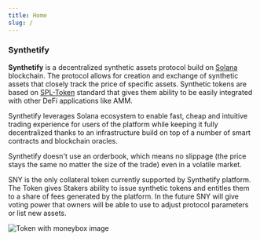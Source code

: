 ```yaml
---
title: Home
slug: /
---
```


### Synthetify

**Synthetify** is a decentralized synthetic assets protocol build on [Solana](https://solana.com/) blockchain. The protocol allows for creation and exchange of synthetic assets that closely track the price of specific assets. Synthetic tokens are based on [SPL-Token](https://spl.solana.com/token) standard that gives them ability to be easily integrated with other DeFi applications like AMM.

Synthetify leverages Solana ecosystem to enable fast, cheap and intuitive trading experience for users of the platform while keeping it fully decentralized thanks to an infrastructure build on top of a number of smart contracts and blockchain oracles.

Synthetify doesn't use an orderbook, which means no slippage (the price stays the same no matter the size of the trade) even in a volatile market.

SNY is the only collateral token currently supported by Synthetify platform. The Token gives Stakers ability to issue synthetic tokens and entitles them to a share of fees generated by the platform. In the future SNY will give voting power that owners will be able to use to adjust protocol parameters or list new assets.

![Token with moneybox image](https://i.imgur.com/y4gsH7r.png)
